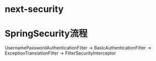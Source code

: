 # next-security
# SpringSecurity流程
UsernamePasswordAuthenticationFilter -> BasicAuthenticationFilter -> ExceptionTranslationFilter -> FilterSecurityInterceptor


